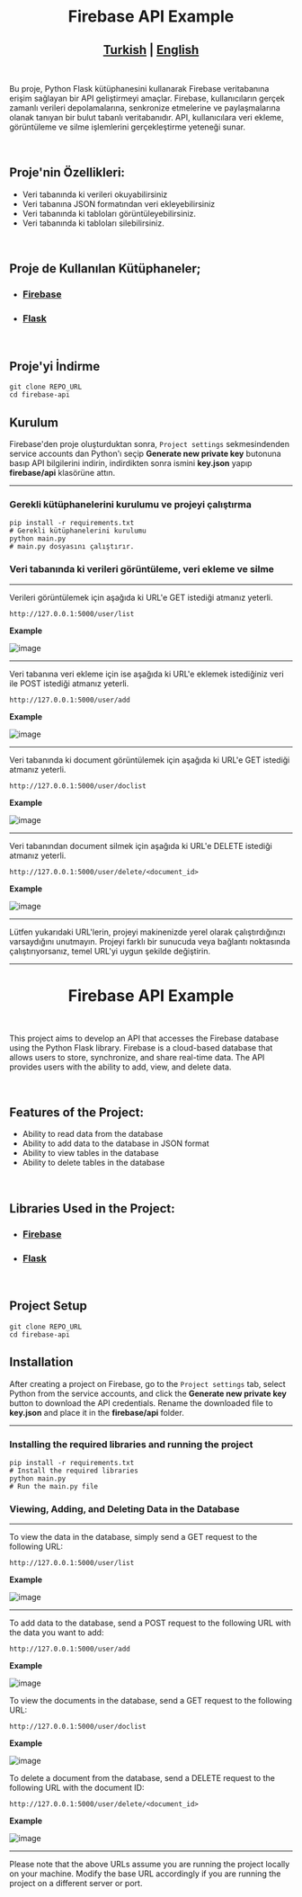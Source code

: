 <h1 id="tr" align="center">Firebase API Example</h1>

<h2 align="center"> <a href="#tr">Turkish</a> | <a href="#eng">English</a>  </h2>

<br>

Bu proje, Python Flask kütüphanesini kullanarak Firebase veritabanına erişim sağlayan bir API geliştirmeyi amaçlar. Firebase, kullanıcıların gerçek zamanlı verileri depolamalarına, senkronize etmelerine ve paylaşmalarına olanak tanıyan bir bulut tabanlı veritabanıdır. API, kullanıcılara veri ekleme, görüntüleme ve silme işlemlerini gerçekleştirme yeteneği sunar.

<br>

## Proje'nin Özellikleri:

-   Veri tabanında ki verileri okuyabilirsiniz
-   Veri tabanına JSON formatından veri ekleyebilirsiniz
-   Veri tabanında ki tabloları görüntüleyebilirsiniz.
-   Veri tabanında ki tabloları silebilirsiniz.

<br>

## Proje de Kullanılan Kütüphaneler;

-   ### [Firebase](https://pypi.org/project/firebase-admin/)

-   ### [Flask](https://pypi.org/project/Flask/)

<br>

## Proje'yi İndirme

```shell
git clone REPO_URL
cd firebase-api
```

## Kurulum

Firebase'den proje oluşturduktan sonra, `Project settings` sekmesindenden service accounts dan Python'ı seçip **Generate new private key** butonuna basıp API bilgilerini indirin, indirdikten sonra ismini **key.json** yapıp **firebase/api** klasörüne attın.

<hr>

### Gerekli kütüphanelerini kurulumu ve projeyi çalıştırma

```shell
pip install -r requirements.txt
# Gerekli kütüphanelerini kurulumu
python main.py
# main.py dosyasını çalıştırır.
```

### Veri tabanında ki verileri görüntüleme, veri ekleme ve silme

<hr>

Verileri görüntülemek için aşağıda ki URL'e GET istediği atmanız yeterli.

```shell
http://127.0.0.1:5000/user/list
```

**Example**

![image](/images/example1.png)

<hr>

Veri tabanına veri ekleme için ise aşağıda ki URL'e eklemek istediğiniz veri ile POST istediği atmanız yeterli.

```shell
http://127.0.0.1:5000/user/add
```

**Example**

![image](/images/example2.png)

<hr>

Veri tabanında ki document görüntülemek için aşağıda ki URL'e GET istediği atmanız yeterli.

```shell
http://127.0.0.1:5000/user/doclist
```

**Example**

![image](/images/example3.png)

<hr>

Veri tabanından document silmek için aşağıda ki URL'e DELETE istediği atmanız yeterli.

```shell
http://127.0.0.1:5000/user/delete/<document_id>
```

**Example**

![image](/images/example4.png)

<hr>

Lütfen yukarıdaki URL'lerin, projeyi makinenizde yerel olarak çalıştırdığınızı varsaydığını unutmayın. Projeyi farklı bir sunucuda veya bağlantı noktasında çalıştırıyorsanız, temel URL'yi uygun şekilde değiştirin.

<hr>

<h1 id="eng" align="center">Firebase API Example</h1>

<br>

This project aims to develop an API that accesses the Firebase database using the Python Flask library. Firebase is a cloud-based database that allows users to store, synchronize, and share real-time data. The API provides users with the ability to add, view, and delete data.

<br>

## Features of the Project:

-   Ability to read data from the database
-   Ability to add data to the database in JSON format
-   Ability to view tables in the database
-   Ability to delete tables in the database

<br>

## Libraries Used in the Project:

-   ### [Firebase](https://pypi.org/project/firebase-admin/)

-   ### [Flask](https://pypi.org/project/Flask/)

<br>

## Project Setup

```shell
git clone REPO_URL
cd firebase-api
```

## Installation

After creating a project on Firebase, go to the `Project settings` tab, select Python from the service accounts, and click the **Generate new private key** button to download the API credentials. Rename the downloaded file to **key.json** and place it in the **firebase/api** folder.

<hr>

### Installing the required libraries and running the project

```shell
pip install -r requirements.txt
# Install the required libraries
python main.py
# Run the main.py file
```

### Viewing, Adding, and Deleting Data in the Database

<hr>

To view the data in the database, simply send a GET request to the following URL:

```shell
http://127.0.0.1:5000/user/list
```

**Example**

![image](/images/example1.png)

<hr>

To add data to the database, send a POST request to the following URL with the data you want to add:

```shell
http://127.0.0.1:5000/user/add
```

**Example**

![image](/images/example2.png)

To view the documents in the database, send a GET request to the following URL:

```shell
http://127.0.0.1:5000/user/doclist
```

**Example**

![image](/images/example3.png)

To delete a document from the database, send a DELETE request to the following URL with the document ID:

```shell
http://127.0.0.1:5000/user/delete/<document_id>
```

**Example**

![image](/images/example4.png)

<hr>

Please note that the above URLs assume you are running the project locally on your machine. Modify the base URL accordingly if you are running the project on a different server or port.
